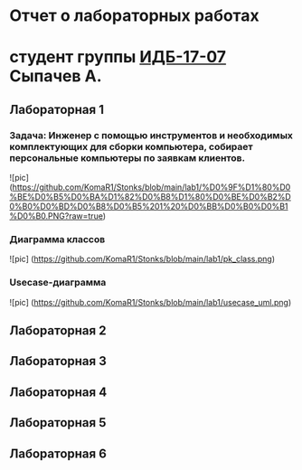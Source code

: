 # Отчет о лабораторных работах
# студент группы [ИДБ-17-07](https://github.com/stankin/design-part-1/wiki/List-IDB-17-07) Сыпачев А.

## Лабораторная 1
### Задача: Инженер с помощью инструментов и необходимых комплектующих для сборки компьютера, собирает персональные компьютеры по заявкам клиентов.
![pic] (https://github.com/KomaR1/Stonks/blob/main/lab1/%D0%9F%D1%80%D0%BE%D0%B5%D0%BA%D1%82%D0%B8%D1%80%D0%BE%D0%B2%D0%B0%D0%BD%D0%B8%D0%B5%201%20%D0%BB%D0%B0%D0%B1%D0%B0.PNG?raw=true)

### Диаграмма классов
![pic] (https://github.com/KomaR1/Stonks/blob/main/lab1/pk_class.png)

### Usecase-диаграмма
![pic] (https://github.com/KomaR1/Stonks/blob/main/lab1/usecase_uml.png)


## Лабораторная 2

## Лабораторная 3

## Лабораторная 4

## Лабораторная 5

## Лабораторная 6
